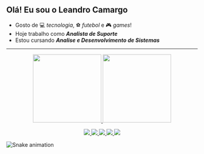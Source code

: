 ## Olá! Eu sou o Leandro Camargo

-  Gosto de 💻 *tecnologia*, ⚽ *futebol* e 🎮 *games*!
- Hoje trabalho como ***Analista de Suporte***
- Estou cursando ***Analise e Desenvolvimento de Sistemas***

---

<div align="center">
  <a href="https://github.com/Lecamargox7">
  <img height="180em" src="https://github-readme-stats.vercel.app/api?username=lecamargox7&show_icons=true&theme=vision-friendly-dark&include_all_commits=true&count_private=true"/>
  <img height="180em" src="https://github-readme-stats.vercel.app/api/top-langs/?username=lecamargox7&layout=compact&langs_count=7&theme=vision-friendly-dark"/>
</div>
  
<p align="center">
  <a href="https://www.instagram.com/lecamargox/">
  <img  src="https://img.shields.io/badge/instagram-%237289DA.svg?style=for-the-badge&logo=instagram&logoColor=white">
  </a>
  
  <a href="https://www.linkedin.com/in/lecamargo/">
    <img  src="https://img.shields.io/badge/linkedin-%230077B5.svg?style=for-the-badge&logo=linkedin&logoColor=white"> 
  </a>
  
  <a href="https://www.twitch.tv/lecamargox">
    <img  src="https://img.shields.io/badge/Twitch-%239146FF.svg?style=for-the-badge&logo=Twitch&logoColor=white"> 
  </a>
  
  <a href="https://mobile.twitter.com/lecamargox">
    <img  src="https://img.shields.io/badge/Twitter-%231DA1F2.svg?style=for-the-badge&logo=Twitter&logoColor=white"> 
  </a>
  
  <a href="https://www.youtube.com/channel/UCC8GZogA9LkBWPe2F-gdIgw">
    <img  src="https://img.shields.io/badge/YouTube-%23FF0000.svg?style=for-the-badge&logo=YouTube&logoColor=white"> 
  </a>
</p>

  ![Snake animation](https://github.com/lecamargox7/lecamargox7/blob/output/github-contribution-grid-snake.svg)
  
  <br>
